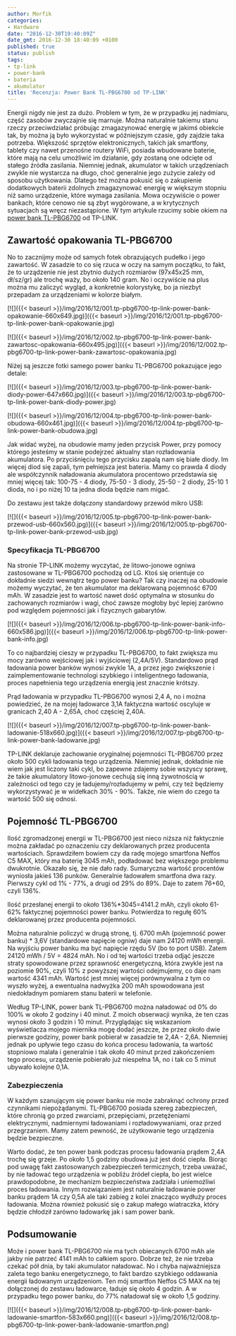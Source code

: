 ```yaml
---
author: Morfik
categories:
- Hardware
date: "2016-12-30T19:40:09Z"
date_gmt: 2016-12-30 18:40:09 +0100
published: true
status: publish
tags:
- tp-link
- power-bank
- bateria
- akumulator
title: 'Recenzja: Power Bank TL-PBG6700 od TP-LINK'
---
```


Energii nigdy nie jest za dużo. Problem w tym, że w przypadku jej nadmiaru, część zasobów zwyczajnie
się marnuje. Można naturalnie takiemu stanu rzeczy przeciwdziałać próbując zmagazynować energię w
jakimś obiekcie tak, by można ją było wykorzystać w późniejszym czasie, gdy zajdzie taka potrzeba.
Większość sprzętów elektronicznych, takich jak smartfony, tablety czy nawet przenośne routery WiFi,
posiada wbudowane baterie, które mają na celu umożliwić im działanie, gdy zostaną one odcięte od
stałego źródła zasilania. Niemniej jednak, akumulator w takich urządzeniach zwykle nie wystarcza na
długo, choć generalnie jego zużycie zależy od sposobu użytkowania. Dlatego też można pokusić się o
zakupienie dodatkowych baterii zdolnych zmagazynować energię w większym stopniu niż samo urządzenie,
które wymaga zasilania. Mowa oczywiście o power bankach, które cenowo nie są zbyt wygórowane, a w
krytycznych sytuacjach są wręcz niezastąpione. W tym artykule rzucimy sobie okiem na [power bank
TL-PBG6700](http://www.tp-link.com.pl/products/details/cat-5689_TL-PBG6700.html) od TP-LINK.

<!--more-->
## Zawartość opakowania TL-PBG6700

No to zacznijmy może od samych fotek obrazujących pudełko i jego zawartość. W zasadzie to co się
rzuca w oczy na samym początku, to fakt, że to urządzenie nie jest zbytnio dużych rozmiarów
(97x45x25 mm, dł/sz/gr) ale trochę waży, bo około 140 gram. No i oczywiście na plus można mu
zaliczyć wygląd, a konkretnie kolorystykę, bo ja niezbyt przepadam za urządzeniami w kolorze
białym.

[![]({{< baseurl >}}/img/2016/12/001.tp-pbg6700-tp-link-power-bank-opakowanie-660x649.jpg)]({{< baseurl >}}/img/2016/12/001.tp-pbg6700-tp-link-power-bank-opakowanie.jpg)

[![]({{< baseurl >}}/img/2016/12/002.tp-pbg6700-tp-link-power-bank-zawartosc-opakowania-660x495.jpg)]({{< baseurl >}}/img/2016/12/002.tp-pbg6700-tp-link-power-bank-zawartosc-opakowania.jpg)

Niżej są jeszcze fotki samego power banku TL-PBG6700 pokazujące jego
detale:

[![]({{< baseurl >}}/img/2016/12/003.tp-pbg6700-tp-link-power-bank-diody-power-647x660.jpg)]({{< baseurl >}}/img/2016/12/003.tp-pbg6700-tp-link-power-bank-diody-power.jpg)

[![]({{< baseurl >}}/img/2016/12/004.tp-pbg6700-tp-link-power-bank-obudowa-660x461.jpg)]({{< baseurl >}}/img/2016/12/004.tp-pbg6700-tp-link-power-bank-obudowa.jpg)

Jak widać wyżej, na obudowie mamy jeden przycisk Power, przy pomocy którego jesteśmy w stanie
podejrzeć aktualny stan rozładowania akumulatora. Po przyciśnięciu tego przycisku zapalą nam się
białe diody. Im więcej diod się zapali, tym pełniejsza jest bateria. Mamy co prawda 4 diody ale
współczynnik naładowania akumulatora procentowo przedstawia się mniej więcej tak: 100-75 - 4 diody,
75-50 - 3 diody, 25-50 - 2 diody, 25-10 1 dioda, no i po niżej 10 ta jedna dioda będzie nam migać.

Do zestawu jest także dołączony standardowy przewód mikro
USB:

[![]({{< baseurl >}}/img/2016/12/005.tp-pbg6700-tp-link-power-bank-przewod-usb-660x560.jpg)]({{< baseurl >}}/img/2016/12/005.tp-pbg6700-tp-link-power-bank-przewod-usb.jpg)

### Specyfikacja TL-PBG6700

Na stronie TP-LINK możemy wyczytać, że litowo-jonowe ogniwa zastosowane w TL-PBG6700 pochodzą od LG.
Ktoś się orientuje co dokładnie siedzi wewnątrz tego power banku? Tak czy inaczej na obudowie możemy
wyczytać, że ten akumulator ma deklarowaną pojemność 6700 mAh. W zasadzie jest to wartość nawet dość
optymalna w stosunku do zachowanych rozmiarów i wagi, choć zawsze mogłoby być lepiej zarówno pod
względem pojemności jak i fizycznych
gabarytów.

[![]({{< baseurl >}}/img/2016/12/006.tp-pbg6700-tp-link-power-bank-info-660x586.jpg)]({{< baseurl >}}/img/2016/12/006.tp-pbg6700-tp-link-power-bank-info.jpg)

To co najbardziej cieszy w przypadku TL-PBG6700, to fakt zwiększa mu mocy zarówno wejściowej jak i
wyjściowej (2,4A/5V). Standardowo prąd ładowania power banków wynosi zwykle 1A, a przez jego
zwiększenie i zaimplementowanie technologi szybkiego i inteligentnego ładowania, proces napełnienia
tego urządzenia energią jest znacznie krótszy.

Prąd ładowania w przypadku TL-PBG6700 wynosi 2,4 A, no i można powiedzieć, że na mojej ładowarce
3,1A faktyczna wartość oscyluje w granicach 2,40 A - 2,65A, choć częściej
2,40A.

[![]({{< baseurl >}}/img/2016/12/007.tp-pbg6700-tp-link-power-bank-ladowanie-518x660.jpg)]({{< baseurl >}}/img/2016/12/007.tp-pbg6700-tp-link-power-bank-ladowanie.jpg)

TP-LINK deklaruje zachowanie oryginalnej pojemności TL-PBG6700 przez około 500 cykli ładowania tego
urządzenia. Niemniej jednak, dokładnie nie wiem jak jest liczony taki cykl, bo zapewne zdajemy sobie
wszyscy sprawę, że takie akumulatory litowo-jonowe cechują się inną żywotnością w zależności od tego
czy je ładujemy/rozładujemy w pełni, czy też będziemy wykorzystywać je w widełkach 30% - 90%. Także,
nie wiem do czego ta wartość 500 się odnosi.

## Pojemność TL-PBG6700

Ilość zgromadzonej energii w TL-PBG6700 jest nieco niższa niż faktycznie można zakładać po
oznaczeniu czy deklarowanych przez producenta wartościach. Sprawdziłem bowiem czy da radę mojego
smartfona Neffos C5 MAX, który ma baterię 3045 mAh, podładować bez większego problemu dwukrotnie.
Okazało się, że nie dało rady. Sumaryczna wartość procentów wyniosła jakieś 136 punków. Generalnie
ładowałem smartfona dwa razy. Pierwszy cykl od 1% - 77%, a drugi od 29% do 89%. Daje to zatem
76+60, czyli 136%.

Ilość przesłanej energii to około 136%\*3045=4141.2 mAh, czyli około 61-62% faktycznej pojemności
power banku. Potwierdza to regułę 60% deklarowanej przez producenta pojemności.

Można naturalnie policzyć w drugą stronę, tj. 6700 mAh (pojemność power banku) \* 3,6V (standardowe
napięcie ogniw) daje nam 24120 mWh energii. Na wyjściu power banku ma być napięcie rzędu 5V (bo to
port USB). Zatem 24120 mWh / 5V = 4824 mAh. No i od tej wartości trzeba odjąć jeszcze straty
spowodowane przez sprawność energetyczną, która zwykle jest na poziomie 90%, czyli 10% z powyższej
wartości odejmujemy, co daje nam wartość 4341 mAh. Wartość jest mniej więcej porównywalna z tym co
wyszło wyżej, a ewentualna nadwyżka 200 mAh spowodowana jest niedokładnym pomiarem stanu baterii w
telefonie.

Według TP-LINK, power bank TL-PBG6700 można naładować od 0% do 100% w około 2 godziny i 40 minut. Z
moich obserwacji wynika, że ten czas wynosi około 3 godzin i 10 minut. Przyglądając się wskazaniom
wyświetlacza mojego miernika mogę dodać jeszcze, że przez około dwie pierwsze godziny, power bank
pobierał w zasadzie te 2,4A - 2,6A. Niemniej jednak po upływie tego czasu do końca procesu
ładowania, ta wartość stopniowo malała i generalnie i tak około 40 minut przed zakończeniem tego
procesu, urządzenie pobierało już niespełna 1A, no i tak co 5 minut ubywało kolejne 0,1A.

### Zabezpieczenia

W każdym szanującym się power banku nie może zabraknąć ochrony przed czynnikami niepożądanymi.
TL-PBG6700 posiada szereg zabezpieczeń, które chronią go przed zwarciami, przepięciami,
przetężeniami elektrycznymi, nadmiernymi ładowaniami i rozładowywaniami, oraz przed przegrzaniem.
Mamy zatem pewność, że użytkowanie tego urządzenia będzie bezpieczne.

Warto dodać, że ten power bank podczas procesu ładowania prądem 2,4A trochę się grzeje. Po około 1,5
godziny obudowa już jest dość ciepła. Biorąc pod uwagę fakt zastosowanych zabezpieczeń termicznych,
trzeba uważać, by nie ładować tego urządzenia w pobliżu źródeł ciepła, bo jest wielce prawdopodobne,
że mechanizm bezpieczeństwa zadziała i uniemożliwi proces ładowania. Innym rozwiązaniem jest
naturalnie ładowanie power banku prądem 1A czy 0,5A ale taki zabieg z kolei znacząco wydłuży proces
ładowania. Można również pokusić się o zakup małego wiatraczka, który będzie chłodził zarówno
ładowarkę jak i sam power bank.

## Podsumowanie

Może i power bank TL-PBG6700 nie ma tych obiecanych 6700 mAh ale jakby nie patrzeć 4141 mAh to
całkiem sporo. Dobrze też, że nie trzeba czekać pół dnia, by taki akumulator naładować. No i chyba
najważniejsza zaleta tego banku energetycznego, to fakt bardzo szybkiego oddawania energii ładowanym
urządzeniom. Ten mój smartfon Neffos C5 MAX na tej dołączonej do zestawu ładowarce, ładuje się około
4 godzin. A w przypadku tego power banku, do 77% naładował się w około 1,5
godziny.

[![]({{< baseurl >}}/img/2016/12/008.tp-pbg6700-tp-link-power-bank-ladowanie-smartfon-583x660.png)]({{< baseurl >}}/img/2016/12/008.tp-pbg6700-tp-link-power-bank-ladowanie-smartfon.png)
